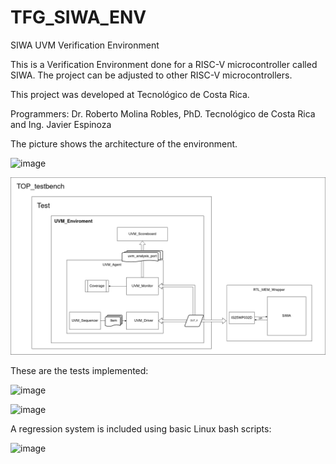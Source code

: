 # TFG_SIWA_ENV

SIWA UVM Verification Environment

This is a Verification Environment done for a RISC-V microcontroller called SIWA. The project can be adjusted to other RISC-V microcontrollers.

This project was developed at Tecnológico de Costa Rica.

Programmers: Dr. Roberto Molina Robles, PhD. Tecnológico de Costa Rica and Ing. Javier Espinoza

The picture shows the architecture of the environment.

![image](https://github.com/user-attachments/assets/f72a5634-564e-4606-98bc-a83449a86d69)

![UVM_Diagram](images/UVM_env.png)

These are the tests implemented:

![image](https://github.com/user-attachments/assets/47ea4ccb-e3fb-4feb-ba2c-37f6013ebfa6)

![image](https://github.com/user-attachments/assets/98822301-69a6-4774-a15f-93b3dba79205)

A regression system is included using basic Linux bash scripts:

![image](https://github.com/user-attachments/assets/225bc82e-fa53-49af-a079-23ba2741a1f7)



